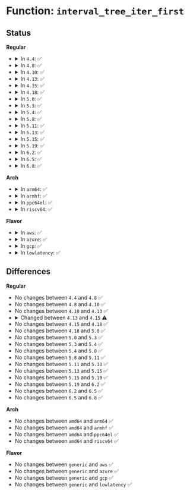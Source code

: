 # Function: <code>interval_tree_iter_first</code>

## Status
<b>Regular</b>
<ul>
<li>
<details>
<summary>In <code>4.4</code>: ✅</summary>

```c
struct interval_tree_node *interval_tree_iter_first(struct rb_root *root, long unsigned int start, long unsigned int last);
```

**Collision:** Unique Global

**Inline:** No

**Transformation:** False

**Instances:**

```
In lib/interval_tree.c (ffffffff81404a90)
Location: lib/interval_tree.c:9
Inline: False
```
**Symbols:**

```
ffffffff81404a90-ffffffff81404ad5: interval_tree_iter_first (STB_GLOBAL)
```
</details>
</li>
<li>
<details>
<summary>In <code>4.8</code>: ✅</summary>

```c
struct interval_tree_node *interval_tree_iter_first(struct rb_root *root, long unsigned int start, long unsigned int last);
```

**Collision:** Unique Global

**Inline:** No

**Transformation:** False

**Instances:**

```
In lib/interval_tree.c (ffffffff8144c650)
Location: lib/interval_tree.c:9
Inline: False
```
**Symbols:**

```
ffffffff8144c650-ffffffff8144c69c: interval_tree_iter_first (STB_GLOBAL)
```
</details>
</li>
<li>
<details>
<summary>In <code>4.10</code>: ✅</summary>

```c
struct interval_tree_node *interval_tree_iter_first(struct rb_root *root, long unsigned int start, long unsigned int last);
```

**Collision:** Unique Global

**Inline:** No

**Transformation:** False

**Instances:**

```
In lib/interval_tree.c (ffffffff8146b010)
Location: lib/interval_tree.c:9
Inline: False
```
**Symbols:**

```
ffffffff8146b010-ffffffff8146b05c: interval_tree_iter_first (STB_GLOBAL)
```
</details>
</li>
<li>
<details>
<summary>In <code>4.13</code>: ✅</summary>

```c
struct interval_tree_node *interval_tree_iter_first(struct rb_root *root, long unsigned int start, long unsigned int last);
```

**Collision:** Unique Global

**Inline:** No

**Transformation:** False

**Instances:**

```
In lib/interval_tree.c (ffffffff814706f0)
Location: lib/interval_tree.c:9
Inline: False
```
**Symbols:**

```
ffffffff814706f0-ffffffff81470735: interval_tree_iter_first (STB_GLOBAL)
```
</details>
</li>
<li>
<details>
<summary>In <code>4.15</code>: ✅</summary>

```c
struct interval_tree_node *interval_tree_iter_first(struct rb_root_cached *root, long unsigned int start, long unsigned int last);
```

**Collision:** Unique Global

**Inline:** No

**Transformation:** False

**Instances:**

```
In lib/interval_tree.c (ffffffff8149ce00)
Location: lib/interval_tree.c:9
Inline: False
```
**Symbols:**

```
ffffffff8149ce00-ffffffff8149ce4f: interval_tree_iter_first (STB_GLOBAL)
```
</details>
</li>
<li>
<details>
<summary>In <code>4.18</code>: ✅</summary>

```c
struct interval_tree_node *interval_tree_iter_first(struct rb_root_cached *root, long unsigned int start, long unsigned int last);
```

**Collision:** Unique Global

**Inline:** No

**Transformation:** False

**Instances:**

```
In lib/interval_tree.c (ffffffff814d2170)
Location: lib/interval_tree.c:9
Inline: False
```
**Symbols:**

```
ffffffff814d2170-ffffffff814d219c: interval_tree_iter_first (STB_GLOBAL)
```
</details>
</li>
<li>
<details>
<summary>In <code>5.0</code>: ✅</summary>

```c
struct interval_tree_node *interval_tree_iter_first(struct rb_root_cached *root, long unsigned int start, long unsigned int last);
```

**Collision:** Unique Global

**Inline:** No

**Transformation:** False

**Instances:**

```
In lib/interval_tree.c (ffffffff814e6aa0)
Location: lib/interval_tree.c:9
Inline: False
```
**Symbols:**

```
ffffffff814e6aa0-ffffffff814e6aca: interval_tree_iter_first (STB_GLOBAL)
```
</details>
</li>
<li>
<details>
<summary>In <code>5.3</code>: ✅</summary>

```c
struct interval_tree_node *interval_tree_iter_first(struct rb_root_cached *root, long unsigned int start, long unsigned int last);
```

**Collision:** Unique Global

**Inline:** No

**Transformation:** False

**Instances:**

```
In lib/interval_tree.c (ffffffff815132e0)
Location: lib/interval_tree.c:10
Inline: False
```
**Symbols:**

```
ffffffff815132e0-ffffffff8151332a: interval_tree_iter_first (STB_GLOBAL)
```
</details>
</li>
<li>
<details>
<summary>In <code>5.4</code>: ✅</summary>

```c
struct interval_tree_node *interval_tree_iter_first(struct rb_root_cached *root, long unsigned int start, long unsigned int last);
```

**Collision:** Unique Global

**Inline:** No

**Transformation:** False

**Instances:**

```
In lib/interval_tree.c (ffffffff81533d20)
Location: lib/interval_tree.c:10
Inline: False
```
**Symbols:**

```
ffffffff81533d20-ffffffff81533d6a: interval_tree_iter_first (STB_GLOBAL)
```
</details>
</li>
<li>
<details>
<summary>In <code>5.8</code>: ✅</summary>

```c
struct interval_tree_node *interval_tree_iter_first(struct rb_root_cached *root, long unsigned int start, long unsigned int last);
```

**Collision:** Unique Global

**Inline:** No

**Transformation:** False

**Instances:**

```
In lib/interval_tree.c (ffffffff81598520)
Location: lib/interval_tree.c:10
Inline: False
Direct callers:
  - mm/mmu_notifier.c:mn_itree_invalidate
  - mm/mmu_notifier.c:mn_itree_release
```
**Symbols:**

```
ffffffff81598520-ffffffff8159856a: interval_tree_iter_first (STB_GLOBAL)
```
</details>
</li>
<li>
<details>
<summary>In <code>5.11</code>: ✅</summary>

```c
struct interval_tree_node *interval_tree_iter_first(struct rb_root_cached *root, long unsigned int start, long unsigned int last);
```

**Collision:** Unique Global

**Inline:** No

**Transformation:** False

**Instances:**

```
In lib/interval_tree.c (ffffffff815b3f40)
Location: lib/interval_tree.c:10
Inline: False
Direct callers:
  - mm/mmu_notifier.c:mn_itree_invalidate
  - mm/mmu_notifier.c:mn_itree_release
  - fs/fuse/dax.c:inode_inline_reclaim_one_dmap
  - fs/fuse/dax.c:inode_inline_reclaim_one_dmap
  - fs/fuse/dax.c:fuse_iomap_begin
  - fs/fuse/dax.c:fuse_upgrade_dax_mapping
  - fs/fuse/dax.c:fuse_setup_new_dax_mapping
```
**Symbols:**

```
ffffffff815b3f40-ffffffff815b3f8a: interval_tree_iter_first (STB_GLOBAL)
```
</details>
</li>
<li>
<details>
<summary>In <code>5.13</code>: ✅</summary>

```c
struct interval_tree_node *interval_tree_iter_first(struct rb_root_cached *root, long unsigned int start, long unsigned int last);
```

**Collision:** Unique Global

**Inline:** No

**Transformation:** False

**Instances:**

```
In lib/interval_tree.c (ffffffff815bedb0)
Location: lib/interval_tree.c:10
Inline: False
Direct callers:
  - mm/mmu_notifier.c:__mmu_notifier_invalidate_range_start
  - mm/mmu_notifier.c:__mmu_notifier_release
  - fs/fuse/dax.c:fuse_iomap_begin
  - fs/fuse/dax.c:fuse_iomap_begin
  - fs/fuse/dax.c:fuse_setup_new_dax_mapping
```
**Symbols:**

```
ffffffff815bedb0-ffffffff815bedfa: interval_tree_iter_first (STB_GLOBAL)
```
</details>
</li>
<li>
<details>
<summary>In <code>5.15</code>: ✅</summary>

```c
struct interval_tree_node *interval_tree_iter_first(struct rb_root_cached *root, long unsigned int start, long unsigned int last);
```

**Collision:** Unique Global

**Inline:** No

**Transformation:** False

**Instances:**

```
In lib/interval_tree.c (ffffffff816260e0)
Location: lib/interval_tree.c:10
Inline: False
Direct callers:
  - mm/mmu_notifier.c:__mmu_notifier_invalidate_range_start
  - mm/mmu_notifier.c:__mmu_notifier_release
  - fs/fuse/dax.c:fuse_iomap_begin
  - fs/fuse/dax.c:fuse_iomap_begin
  - fs/fuse/dax.c:fuse_setup_new_dax_mapping
  - fs/fuse/dax.c:fuse_dax_inode_cleanup
  - drivers/iommu/virtio-iommu.c:viommu_iova_to_phys
  - drivers/iommu/virtio-iommu.c:viommu_attach_dev
  - drivers/iommu/virtio-iommu.c:viommu_del_mappings
```
**Symbols:**

```
ffffffff816260e0-ffffffff8162612a: interval_tree_iter_first (STB_GLOBAL)
```
</details>
</li>
<li>
<details>
<summary>In <code>5.19</code>: ✅</summary>

```c
struct interval_tree_node *interval_tree_iter_first(struct rb_root_cached *root, long unsigned int start, long unsigned int last);
```

**Collision:** Unique Global

**Inline:** No

**Transformation:** False

**Instances:**

```
In lib/interval_tree.c (ffffffff816f6c50)
Location: lib/interval_tree.c:10
Inline: False
Direct callers:
  - mm/mmu_notifier.c:__mmu_notifier_invalidate_range_start
  - mm/mmu_notifier.c:__mmu_notifier_release
  - fs/fuse/dax.c:fuse_iomap_begin
  - fs/fuse/dax.c:fuse_iomap_begin
  - fs/fuse/dax.c:fuse_setup_new_dax_mapping
  - fs/fuse/dax.c:fuse_dax_inode_cleanup
  - drivers/iommu/virtio-iommu.c:viommu_iova_to_phys
  - drivers/iommu/virtio-iommu.c:viommu_attach_dev
  - drivers/iommu/virtio-iommu.c:viommu_del_mappings
```
**Symbols:**

```
ffffffff816f6c50-ffffffff816f6ca6: interval_tree_iter_first (STB_GLOBAL)
```
</details>
</li>
<li>
<details>
<summary>In <code>6.2</code>: ✅</summary>

```c
struct interval_tree_node *interval_tree_iter_first(struct rb_root_cached *root, long unsigned int start, long unsigned int last);
```

**Collision:** Unique Global

**Inline:** No

**Transformation:** False

**Instances:**

```
In lib/interval_tree.c (ffffffff817e9220)
Location: lib/interval_tree.c:10
Inline: False
Direct callers:
  - mm/mmu_notifier.c:__mmu_notifier_invalidate_range_start
  - mm/mmu_notifier.c:__mmu_notifier_release
  - fs/fuse/dax.c:fuse_iomap_begin
  - fs/fuse/dax.c:fuse_iomap_begin
  - fs/fuse/dax.c:fuse_setup_new_dax_mapping
  - fs/fuse/dax.c:fuse_dax_inode_cleanup
  - lib/interval_tree.c:interval_tree_span_iter_first
  - drivers/iommu/virtio-iommu.c:viommu_iova_to_phys
  - drivers/iommu/virtio-iommu.c:viommu_attach_dev
  - drivers/iommu/virtio-iommu.c:viommu_del_mappings
```
**Symbols:**

```
ffffffff817e9220-ffffffff817e9276: interval_tree_iter_first (STB_GLOBAL)
```
</details>
</li>
<li>
<details>
<summary>In <code>6.5</code>: ✅</summary>

```c
struct interval_tree_node *interval_tree_iter_first(struct rb_root_cached *root, long unsigned int start, long unsigned int last);
```

**Collision:** Unique Global

**Inline:** No

**Transformation:** False

**Instances:**

```
In lib/interval_tree.c (ffffffff818291e0)
Location: lib/interval_tree.c:10
Inline: False
Direct callers:
  - mm/mmu_notifier.c:__mmu_notifier_invalidate_range_start
  - mm/mmu_notifier.c:__mmu_notifier_release
  - fs/fuse/dax.c:fuse_iomap_begin
  - fs/fuse/dax.c:fuse_iomap_begin
  - fs/fuse/dax.c:fuse_setup_new_dax_mapping
  - fs/fuse/dax.c:fuse_dax_inode_cleanup
  - lib/interval_tree.c:interval_tree_span_iter_first
  - drivers/iommu/virtio-iommu.c:viommu_iova_to_phys
  - drivers/iommu/virtio-iommu.c:viommu_attach_dev
  - drivers/iommu/virtio-iommu.c:viommu_del_mappings
```
**Symbols:**

```
ffffffff818291e0-ffffffff81829236: interval_tree_iter_first (STB_GLOBAL)
```
</details>
</li>
<li>
<details>
<summary>In <code>6.8</code>: ✅</summary>

```c
struct interval_tree_node *interval_tree_iter_first(struct rb_root_cached *root, long unsigned int start, long unsigned int last);
```

**Collision:** Unique Global

**Inline:** No

**Transformation:** False

**Instances:**

```
In lib/interval_tree.c (ffffffff8187abf0)
Location: lib/interval_tree.c:10
Inline: False
Direct callers:
  - mm/mmu_notifier.c:__mmu_notifier_invalidate_range_start
  - mm/mmu_notifier.c:__mmu_notifier_release
  - fs/fuse/dax.c:fuse_iomap_begin
  - fs/fuse/dax.c:fuse_iomap_begin
  - fs/fuse/dax.c:fuse_setup_new_dax_mapping
  - fs/fuse/dax.c:fuse_dax_inode_cleanup
  - lib/interval_tree.c:interval_tree_span_iter_first
  - drivers/iommu/virtio-iommu.c:viommu_iova_to_phys
  - drivers/iommu/virtio-iommu.c:viommu_attach_dev
  - drivers/iommu/virtio-iommu.c:viommu_del_mappings
```
**Symbols:**

```
ffffffff8187abf0-ffffffff8187ac46: interval_tree_iter_first (STB_GLOBAL)
```
</details>
</li>
</ul>
<b>Arch</b>
<ul>
<li>
<details>
<summary>In <code>arm64</code>: ✅</summary>

```c
struct interval_tree_node *interval_tree_iter_first(struct rb_root_cached *root, long unsigned int start, long unsigned int last);
```

**Collision:** Unique Global

**Inline:** No

**Transformation:** False

**Instances:**

```
In lib/interval_tree.c (ffff8000106405c8)
Location: lib/interval_tree.c:10
Inline: False
Direct callers:
  - drivers/iommu/virtio-iommu.c:viommu_iova_to_phys
  - drivers/iommu/virtio-iommu.c:viommu_attach_dev
  - drivers/iommu/virtio-iommu.c:viommu_del_mappings
```
**Symbols:**

```
ffff8000106405c8-ffff800010640640: interval_tree_iter_first (STB_GLOBAL)
```
</details>
</li>
<li>
<details>
<summary>In <code>armhf</code>: ✅</summary>

```c
struct interval_tree_node *interval_tree_iter_first(struct rb_root_cached *root, long unsigned int start, long unsigned int last);
```

**Collision:** Unique Global

**Inline:** No

**Transformation:** False

**Instances:**

```
In lib/interval_tree.c (c07e5f44)
Location: lib/interval_tree.c:10
Inline: False
```
**Symbols:**

```
c07e5f44-c07e5fd4: interval_tree_iter_first (STB_GLOBAL)
```
</details>
</li>
<li>
<details>
<summary>In <code>ppc64el</code>: ✅</summary>

```c
struct interval_tree_node *interval_tree_iter_first(struct rb_root_cached *root, long unsigned int start, long unsigned int last);
```

**Collision:** Unique Global

**Inline:** No

**Transformation:** False

**Instances:**

```
In lib/interval_tree.c (c0000000007ea9d0)
Location: lib/interval_tree.c:10
Inline: False
```
**Symbols:**

```
c0000000007ea9d0-c0000000007eaa58: interval_tree_iter_first (STB_GLOBAL)
```
</details>
</li>
<li>
<details>
<summary>In <code>riscv64</code>: ✅</summary>

```c
struct interval_tree_node *interval_tree_iter_first(struct rb_root_cached *root, long unsigned int start, long unsigned int last);
```

**Collision:** Unique Global

**Inline:** No

**Transformation:** False

**Instances:**

```
In lib/interval_tree.c (ffffffe00046cf94)
Location: lib/interval_tree.c:10
Inline: False
```
**Symbols:**

```
ffffffe00046cf94-ffffffe00046cfda: interval_tree_iter_first (STB_GLOBAL)
```
</details>
</li>
</ul>
<b>Flavor</b>
<ul>
<li>
<details>
<summary>In <code>aws</code>: ✅</summary>

```c
struct interval_tree_node *interval_tree_iter_first(struct rb_root_cached *root, long unsigned int start, long unsigned int last);
```

**Collision:** Unique Global

**Inline:** No

**Transformation:** False

**Instances:**

```
In lib/interval_tree.c (ffffffff8152c300)
Location: lib/interval_tree.c:10
Inline: False
```
**Symbols:**

```
ffffffff8152c300-ffffffff8152c34a: interval_tree_iter_first (STB_GLOBAL)
```
</details>
</li>
<li>
<details>
<summary>In <code>azure</code>: ✅</summary>

```c
struct interval_tree_node *interval_tree_iter_first(struct rb_root_cached *root, long unsigned int start, long unsigned int last);
```

**Collision:** Unique Global

**Inline:** No

**Transformation:** False

**Instances:**

```
In lib/interval_tree.c (ffffffff8151c5e0)
Location: lib/interval_tree.c:10
Inline: False
```
**Symbols:**

```
ffffffff8151c5e0-ffffffff8151c62a: interval_tree_iter_first (STB_GLOBAL)
```
</details>
</li>
<li>
<details>
<summary>In <code>gcp</code>: ✅</summary>

```c
struct interval_tree_node *interval_tree_iter_first(struct rb_root_cached *root, long unsigned int start, long unsigned int last);
```

**Collision:** Unique Global

**Inline:** No

**Transformation:** False

**Instances:**

```
In lib/interval_tree.c (ffffffff81528390)
Location: lib/interval_tree.c:10
Inline: False
```
**Symbols:**

```
ffffffff81528390-ffffffff815283da: interval_tree_iter_first (STB_GLOBAL)
```
</details>
</li>
<li>
<details>
<summary>In <code>lowlatency</code>: ✅</summary>

```c
struct interval_tree_node *interval_tree_iter_first(struct rb_root_cached *root, long unsigned int start, long unsigned int last);
```

**Collision:** Unique Global

**Inline:** No

**Transformation:** False

**Instances:**

```
In lib/interval_tree.c (ffffffff81541d70)
Location: lib/interval_tree.c:10
Inline: False
```
**Symbols:**

```
ffffffff81541d70-ffffffff81541dba: interval_tree_iter_first (STB_GLOBAL)
```
</details>
</li>
</ul>

## Differences
<b>Regular</b>
<ul>
<li>
No changes between <code>4.4</code> and <code>4.8</code> ✅
</li>
<li>
No changes between <code>4.8</code> and <code>4.10</code> ✅
</li>
<li>
No changes between <code>4.10</code> and <code>4.13</code> ✅
</li>
<li>
<details>
<summary>Changed between <code>4.13</code> and <code>4.15</code> ⚠️</summary>
<ul>
<li>
<b>Param type changed. </b>
<code>struct rb_root *root</code> ➡️ <code>struct rb_root_cached *root</code>
</li>
</ul>
</details>
</li>
<li>
No changes between <code>4.15</code> and <code>4.18</code> ✅
</li>
<li>
No changes between <code>4.18</code> and <code>5.0</code> ✅
</li>
<li>
No changes between <code>5.0</code> and <code>5.3</code> ✅
</li>
<li>
No changes between <code>5.3</code> and <code>5.4</code> ✅
</li>
<li>
No changes between <code>5.4</code> and <code>5.8</code> ✅
</li>
<li>
No changes between <code>5.8</code> and <code>5.11</code> ✅
</li>
<li>
No changes between <code>5.11</code> and <code>5.13</code> ✅
</li>
<li>
No changes between <code>5.13</code> and <code>5.15</code> ✅
</li>
<li>
No changes between <code>5.15</code> and <code>5.19</code> ✅
</li>
<li>
No changes between <code>5.19</code> and <code>6.2</code> ✅
</li>
<li>
No changes between <code>6.2</code> and <code>6.5</code> ✅
</li>
<li>
No changes between <code>6.5</code> and <code>6.8</code> ✅
</li>
</ul>
<b>Arch</b>
<ul>
<li>
No changes between <code>amd64</code> and <code>arm64</code> ✅
</li>
<li>
No changes between <code>amd64</code> and <code>armhf</code> ✅
</li>
<li>
No changes between <code>amd64</code> and <code>ppc64el</code> ✅
</li>
<li>
No changes between <code>amd64</code> and <code>riscv64</code> ✅
</li>
</ul>
<b>Flavor</b>
<ul>
<li>
No changes between <code>generic</code> and <code>aws</code> ✅
</li>
<li>
No changes between <code>generic</code> and <code>azure</code> ✅
</li>
<li>
No changes between <code>generic</code> and <code>gcp</code> ✅
</li>
<li>
No changes between <code>generic</code> and <code>lowlatency</code> ✅
</li>
</ul>
